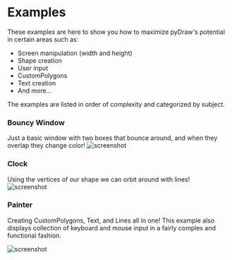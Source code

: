 # Examples

These examples are here to show you how to maximize pyDraw's potential in certain areas such as:
- Screen manipulation (width and height)
- Shape creation
- User input
- CustomPolygons
- Text creation
- And more...

The examples are listed in order of complexity and categorized by subject.

### Bouncy Window

Just a basic window with two boxes that bounce around, and when they overlap they change color!
![screenshot](https://i.ibb.co/tH8xHD7/bouncy-window.png)

### Clock

Using the vertices of our shape we can orbit around with lines!
![screenshot](https://i.ibb.co/Yhr8LCX/clock.png)

### Painter

Creating CustomPolygons, Text, and Lines all in one! This example also displays collection
of keyboard and mouse input in a fairly complex and functional fashion.

![screenshot](https://i.ibb.co/mq1k9V9/painter.png)
